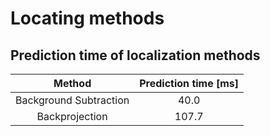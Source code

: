 # Locating methods

## Prediction time of localization methods

| Method | Prediction time [ms] |
|:------:|:---------------:|
| Background Subtraction | 40.0 |
| Backprojection | 107.7 |
